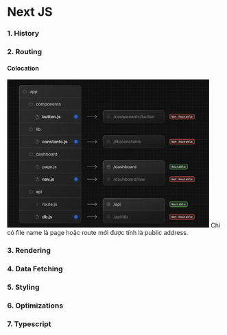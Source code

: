 # Next JS

### 1. History

### 2. Routing

#### Colocation

![alt text](image.png)
Chỉ có file name là page hoặc route mới được tính là public address.

### 3. Rendering

### 4. Data Fetching

### 5. Styling

### 6. Optimizations

### 7. Typescript
